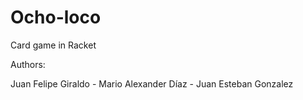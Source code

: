 # Ocho-loco
Card game in Racket

Authors:

Juan Felipe Giraldo - 
Mario Alexander Díaz - 
Juan Esteban Gonzalez
